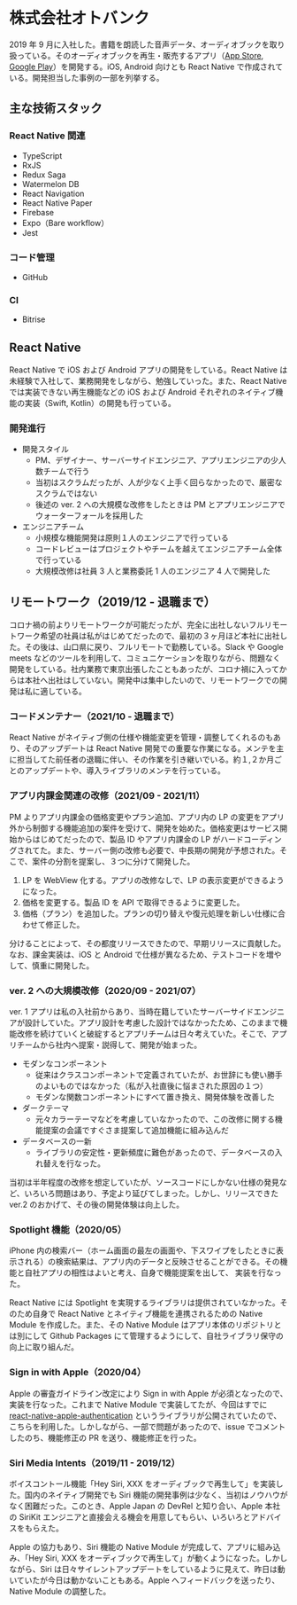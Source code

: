 # 株式会社オトバンク

2019 年 9 月に入社した。書籍を朗読した音声データ、オーディオブックを取り扱っている。そのオーディオブックを再生・販売するアプリ（[App Store](https://apps.apple.com/JP/app/id1357581573?mt=8), [Google Play](https://play.google.com/store/apps/details?id=jp.audiobook.app)）を開発する。iOS, Android 向けとも React Native で作成されている。開発担当した事例の一部を列挙する。

## 主な技術スタック

### React Native 関連

- TypeScript
- RxJS
- Redux Saga
- Watermelon DB
- React Navigation
- React Native Paper
- Firebase
- Expo（Bare workflow）
- Jest

### コード管理

- GitHub

### CI

- Bitrise

## React Native

React Native で iOS および Android アプリの開発をしている。React Native は未経験で入社して、業務開発をしながら、勉強していった。また、React Native では実装できない再生機能などの iOS および Android それぞれのネイティブ機能の実装（Swift, Kotlin）の開発も行っている。

### 開発進行

- 開発スタイル
  - PM、デザイナー、サーバーサイドエンジニア、アプリエンジニアの少人数チームで行う
  - 当初はスクラムだったが、人が少なく上手く回らなかったので、厳密なスクラムではない
  - 後述の ver. 2 への大規模な改修をしたときは PM とアプリエンジニアでウォーターフォールを採用した
- エンジニアチーム
  - 小規模な機能開発は原則１人のエンジニアで行っている
  - コードレビューはプロジェクトやチームを越えてエンジニアチーム全体で行っている
  - 大規模改修は社員 3 人と業務委託 1 人のエンジニア 4 人で開発した

## リモートワーク（2019/12 - 退職まで）

コロナ禍の前よりリモートワークが可能だったが、完全に出社しないフルリモートワーク希望の社員は私がはじめてだったので、最初の３ヶ月ほど本社に出社した。その後は、山口県に戻り、フルリモートで勤務している。Slack や Google meets などのツールを利用して、コミュニケーションを取りながら、問題なく開発をしている。社内業務で東京出張したこともあったが、コロナ禍に入ってからは本社へ出社はしていない。開発中は集中したいので、リモートワークでの開発は私に適している。

### コードメンテナー（2021/10 - 退職まで）

React Native がネイティブ側の仕様や機能変更を管理・調整してくれるのもあり、そのアップデートは React Native 開発での重要な作業になる。メンテを主に担当してた前任者の退職に伴い、その作業を引き継いでいる。約１,２か月ごとのアップデートや、導入ライブラリのメンテを行っている。

### アプリ内課金関連の改修（2021/09 - 2021/11）

PM よりアプリ内課金の価格変更やプラン追加、アプリ内の LP の変更をアプリ外から制御する機能追加の案件を受けて、開発を始めた。価格変更はサービス開始からはじめてだったので、製品 ID やアプリ内課金の LP がハードコーディングされてた。また、サーバー側の改修も必要で、中長期の開発が予想された。そこで、案件の分割を提案し、３つに分けて開発した。

1. LP を WebView 化する。アプリの改修なしで、LP の表示変更ができるようになった。
1. 価格を変更する。製品 ID を API で取得できるように変更した。
1. 価格（プラン）を追加した。プランの切り替えや復元処理を新しい仕様に合わせて修正した。

分けることによって、その都度リリースできたので、早期リリースに貢献した。なお、課金実装は、iOS と Android で仕様が異なるため、テストコードを増やして、慎重に開発した。

### ver. 2 への大規模改修（2020/09 - 2021/07）

ver. 1 アプリは私の入社前からあり、当時在籍していたサーバーサイドエンジニアが設計していた。アプリ設計を考慮した設計ではなかったため、このままで機能改修を続けていくと破綻するとアプリチームは日々考えていた。そこで、アプリチームから社内へ提案・説得して、開発が始まった。

- モダンなコンポーネント
  - 従来はクラスコンポーネントで定義されていたが、お世辞にも使い勝手のよいものではなかった（私が入社直後に悩まされた原因の１つ）
  - モダンな関数コンポーネントにすべて置き換え、開発体験を改善した
- ダークテーマ
  - 元々カラーテーマなどを考慮していなかったので、この改修に関する機能提案の会議ですぐさま提案して追加機能に組み込んだ
- データベースの一新
  - ライブラリの安定性・更新頻度に難色があったので、データベースの入れ替えを行なった。

当初は半年程度の改修を想定していたが、ソースコードにしかない仕様の発見など、いろいろ問題はあり、予定より延びてしまった。しかし、リリースできた ver.2 のおかげて、その後の開発体験は向上した。

### Spotlight 機能（2020/05）

iPhone 内の検索バー（ホーム画面の最左の画面や、下スワイプをしたときに表示される）の検索結果は、アプリ内のデータと反映させることができる。その機能と自社アプリの相性はよいと考え、自身で機能提案を出して、 実装を行なった。

React Native には Spotlight を実現するライブラリは提供されていなかった。そのため自身で React Native とネイティブ機能を連携されるための Native Module を作成した。また、その Native Module はアプリ本体のリポジトリとは別にして Github Packages にて管理するようにして、自社ライブラリ保守の向上に取り組んだ。

### Sign in with Apple（2020/04）

Apple の審査ガイドライン改定により Sign in with Apple が必須となったので、実装を行なった。これまで Native Module で実装してたが、今回はすでに [react-native-apple-authentication](https://github.com/invertase/react-native-apple-authentication) というライブラリが公開されていたので、こちらを利用した。しかしながら、一部で問題があったので、issue でコメントしたのち、機能修正の PR を送り、機能修正を行った。

### Siri Media Intents（2019/11 - 2019/12）

ボイスコントール機能「Hey Siri, XXX をオーディブックで再生して」を実装した。国内のネイティブ開発でも Siri 機能の開発事例は少なく、当初はノウハウがなく困難だった。このとき、Apple Japan の DevRel と知り合い、Apple 本社の SiriKit エンジニアと直接会える機会を用意してもらい、いろいろとアドバイスをもらえた。

Apple の協力もあり、Siri 機能の Native Module が完成して、アプリに組み込み、「Hey Siri, XXX をオーディブックで再生して」が動くようになった。しかしながら、Siri は日々サイレントアップデートをしているように見えて、昨日は動いていたが今日は動かないこともある。Apple へフィードバックを送ったり、Native Module の調整した。

